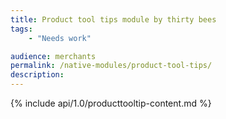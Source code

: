 ```yaml
---
title: Product tool tips module by thirty bees
tags:
    - "Needs work"

audience: merchants
permalink: /native-modules/product-tool-tips/
description:
---
```


{% include api/1.0/producttooltip-content.md %}